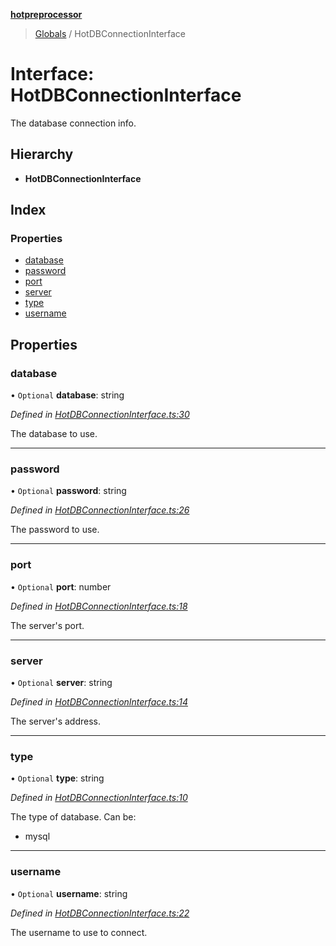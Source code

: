**[hotpreprocessor](../README.md)**

> [Globals](../globals.md) / HotDBConnectionInterface

# Interface: HotDBConnectionInterface

The database connection info.

## Hierarchy

* **HotDBConnectionInterface**

## Index

### Properties

* [database](hotdbconnectioninterface.md#database)
* [password](hotdbconnectioninterface.md#password)
* [port](hotdbconnectioninterface.md#port)
* [server](hotdbconnectioninterface.md#server)
* [type](hotdbconnectioninterface.md#type)
* [username](hotdbconnectioninterface.md#username)

## Properties

### database

• `Optional` **database**: string

*Defined in [HotDBConnectionInterface.ts:30](https://github.com/OurFreeLight/HotPreprocessor/blob/a28393c/src/HotDBConnectionInterface.ts#L30)*

The database to use.

___

### password

• `Optional` **password**: string

*Defined in [HotDBConnectionInterface.ts:26](https://github.com/OurFreeLight/HotPreprocessor/blob/a28393c/src/HotDBConnectionInterface.ts#L26)*

The password to use.

___

### port

• `Optional` **port**: number

*Defined in [HotDBConnectionInterface.ts:18](https://github.com/OurFreeLight/HotPreprocessor/blob/a28393c/src/HotDBConnectionInterface.ts#L18)*

The server's port.

___

### server

• `Optional` **server**: string

*Defined in [HotDBConnectionInterface.ts:14](https://github.com/OurFreeLight/HotPreprocessor/blob/a28393c/src/HotDBConnectionInterface.ts#L14)*

The server's address.

___

### type

• `Optional` **type**: string

*Defined in [HotDBConnectionInterface.ts:10](https://github.com/OurFreeLight/HotPreprocessor/blob/a28393c/src/HotDBConnectionInterface.ts#L10)*

The type of database. Can be:
* mysql

___

### username

• `Optional` **username**: string

*Defined in [HotDBConnectionInterface.ts:22](https://github.com/OurFreeLight/HotPreprocessor/blob/a28393c/src/HotDBConnectionInterface.ts#L22)*

The username to use to connect.
